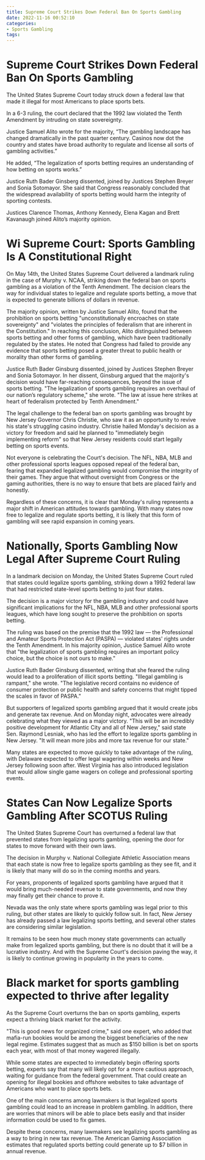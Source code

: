 ```yaml
---
title: Supreme Court Strikes Down Federal Ban On Sports Gambling
date: 2022-11-16 00:52:10
categories:
- Sports Gambling
tags:
---
```



#  Supreme Court Strikes Down Federal Ban On Sports Gambling

The United States Supreme Court today struck down a federal law that made it illegal for most Americans to place sports bets.

In a 6-3 ruling, the court declared that the 1992 law violated the Tenth Amendment by intruding on state sovereignty.

Justice Samuel Alito wrote for the majority, “The gambling landscape has changed dramatically in the past quarter century. Casinos now dot the country and states have broad authority to regulate and license all sorts of gambling activities.”

He added, “The legalization of sports betting requires an understanding of how betting on sports works.”

Justice Ruth Bader Ginsberg dissented, joined by Justices Stephen Breyer and Sonia Sotomayor. She said that Congress reasonably concluded that the widespread availability of sports betting would harm the integrity of sporting contests.

Justices Clarence Thomas, Anthony Kennedy, Elena Kagan and Brett Kavanaugh joined Alito’s majority opinion.

#  Wi Supreme Court: Sports Gambling Is A Constitutional Right 

On May 14th, the United States Supreme Court delivered a landmark ruling in the case of Murphy v. NCAA, striking down the federal ban on sports gambling as a violation of the Tenth Amendment. The decision clears the way for individual states to legalize and regulate sports betting, a move that is expected to generate billions of dollars in revenue.

The majority opinion, written by Justice Samuel Alito, found that the prohibition on sports betting "unconstitutionally encroaches on state sovereignty" and "violates the principles of federalism that are inherent in the Constitution." In reaching this conclusion, Alito distinguished between sports betting and other forms of gambling, which have been traditionally regulated by the states. He noted that Congress had failed to provide any evidence that sports betting posed a greater threat to public health or morality than other forms of gambling.

Justice Ruth Bader Ginsburg dissented, joined by Justices Stephen Breyer and Sonia Sotomayor. In her dissent, Ginsburg argued that the majority's decision would have far-reaching consequences, beyond the issue of sports betting. "The legalization of sports gambling requires an overhaul of our nation’s regulatory scheme," she wrote. "The law at issue here strikes at heart of federalism protected by Tenth Amendment."

The legal challenge to the federal ban on sports gambling was brought by New Jersey Governor Chris Christie, who saw it as an opportunity to revive his state's struggling casino industry. Christie hailed Monday's decision as a victory for freedom and said he planned to "immediately begin implementing reform" so that New Jersey residents could start legally betting on sports events.

Not everyone is celebrating the Court's decision. The NFL, NBA, MLB and other professional sports leagues opposed repeal of the federal ban, fearing that expanded legalized gambling would compromise the integrity of their games. They argue that without oversight from Congress or the gaming authorities, there is no way to ensure that bets are placed fairly and honestly.

Regardless of these concerns, it is clear that Monday's ruling represents a major shift in American attitudes towards gambling. With many states now free to legalize and regulate sports betting, it is likely that this form of gambling will see rapid expansion in coming years.

#  Nationally, Sports Gambling Now Legal After Supreme Court Ruling 

In a landmark decision on Monday, the United States Supreme Court ruled that states could legalize sports gambling, striking down a 1992 federal law that had restricted state-level sports betting to just four states.

The decision is a major victory for the gambling industry and could have significant implications for the NFL, NBA, MLB and other professional sports leagues, which have long sought to preserve the prohibition on sports betting.

The ruling was based on the premise that the 1992 law — the Professional and Amateur Sports Protection Act (PASPA) — violated states' rights under the Tenth Amendment. In his majority opinion, Justice Samuel Alito wrote that "the legalization of sports gambling requires an important policy choice, but the choice is not ours to make."

Justice Ruth Bader Ginsburg dissented, writing that she feared the ruling would lead to a proliferation of illicit sports betting. "Illegal gambling is rampant," she wrote. "The legislative record contains no evidence of consumer protection or public health and safety concerns that might tipped the scales in favor of PASPA."

But supporters of legalized sports gambling argued that it would create jobs and generate tax revenue. And on Monday night, advocates were already celebrating what they viewed as a major victory. "This will be an incredibly positive development for Atlantic City and all of New Jersey," said state Sen. Raymond Lesniak, who has led the effort to legalize sports gambling in New Jersey. "It will mean more jobs and more tax revenue for our state."

Many states are expected to move quickly to take advantage of the ruling, with Delaware expected to offer legal wagering within weeks and New Jersey following soon after. West Virginia has also introduced legislation that would allow single game wagers on college and professional sporting events.

#  States Can Now Legalize Sports Gambling After SCOTUS Ruling 

The United States Supreme Court has overturned a federal law that prevented states from legalizing sports gambling, opening the door for states to move forward with their own laws.

The decision in Murphy v. National Collegiate Athletic Association means that each state is now free to legalize sports gambling as they see fit, and it is likely that many will do so in the coming months and years.

For years, proponents of legalized sports gambling have argued that it would bring much-needed revenue to state governments, and now they may finally get their chance to prove it.

Nevada was the only state where sports gambling was legal prior to this ruling, but other states are likely to quickly follow suit. In fact, New Jersey has already passed a law legalizing sports betting, and several other states are considering similar legislation.

It remains to be seen how much money state governments can actually make from legalized sports gambling, but there is no doubt that it will be a lucrative industry. And with the Supreme Court's decision paving the way, it is likely to continue growing in popularity in the years to come.

#  Black market for sports gambling expected to thrive after legality

As the Supreme Court overturns the ban on sports gambling, experts expect a thriving black market for the activity.

"This is good news for organized crime," said one expert, who added that mafia-run bookies would be among the biggest beneficiaries of the new legal regime. Estimates suggest that as much as $150 billion is bet on sports each year, with most of that money wagered illegally.

While some states are expected to immediately begin offering sports betting, experts say that many will likely opt for a more cautious approach, waiting for guidance from the federal government. That could create an opening for illegal bookies and offshore websites to take advantage of Americans who want to place sports bets.

One of the main concerns among lawmakers is that legalized sports gambling could lead to an increase in problem gambling. In addition, there are worries that minors will be able to place bets easily and that insider information could be used to fix games.

Despite these concerns, many lawmakers see legalizing sports gambling as a way to bring in new tax revenue. The American Gaming Association estimates that regulated sports betting could generate up to $7 billion in annual revenue.